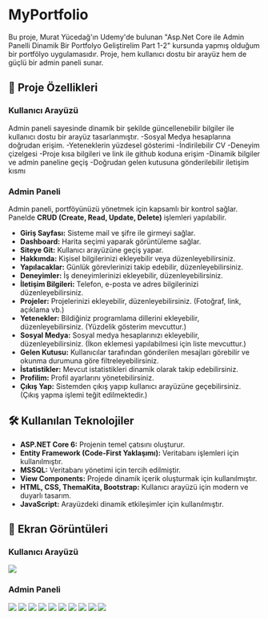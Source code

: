 # MyPortfolio

Bu proje, Murat Yücedağ'ın Udemy'de bulunan "Asp.Net Core ile Admin Panelli Dinamik Bir Portfolyo Geliştirelim Part 1-2" kursunda yapmış olduğum bir portfölyo uygulamasıdır. Proje, hem kullanıcı dostu bir arayüz hem de güçlü bir admin paneli sunar.


## 🚀 Proje Özellikleri  

### **Kullanıcı Arayüzü**  
Admin paneli sayesinde dinamik bir şekilde güncellenebilir bilgiler ile kullanıcı dostu bir arayüz tasarlanmıştır.
-Sosyal Medya hesaplarına doğrudan erişim.
-Yeteneklerin yüzdesel gösterimi
-İndirilebilir CV
-Deneyim çizelgesi
-Proje kısa bilgileri ve link ile github koduna erişim
-Dinamik bilgiler ve admin paneline geçiş
-Doğrudan gelen kutusuna gönderilebilir iletişim kısmı


### **Admin Paneli**  
Admin paneli, portföyünüzü yönetmek için kapsamlı bir kontrol sağlar. Panelde **CRUD (Create, Read, Update, Delete)** işlemleri yapılabilir.
- **Giriş Sayfası:** Sisteme mail ve şifre ile girmeyi sağlar.
- **Dashboard:** Harita seçimi yaparak görüntüleme sağlar.
- **Siteye Git:** Kullanıcı arayüzüne geçiş yapar.
- **Hakkımda:** Kişisel bilgilerinizi ekleyebilir veya düzenleyebilirsiniz.  
- **Yapılacaklar:** Günlük görevlerinizi takip edebilir, düzenleyebilirsiniz.
- **Deneyimler:** İş deneyimlerinizi ekleyebilir, düzenleyebilirsiniz.  
- **İletişim Bilgileri:** Telefon, e-posta ve adres bilgilerinizi düzenleyebilirsiniz.  
- **Projeler:** Projelerinizi ekleyebilir, düzenleyebilirsiniz. (Fotoğraf, link, açıklama vb.)  
- **Yetenekler:** Bildiğiniz programlama dillerini ekleyebilir, düzenleyebilirsiniz. (Yüzdelik gösterim mevcuttur.)  
- **Sosyal Medya:** Sosyal medya hesaplarınızı ekleyebilir, düzenleyebilirsiniz. (İkon eklemesi yapılabilmesi için liste mevcuttur.)  
- **Gelen Kutusu:** Kullanıcılar tarafından gönderilen mesajları görebilir ve okunma durumuna göre filtreleyebilirsiniz.  
- **İstatistikler:** Mevcut istatistikleri dinamik olarak takip edebilirsiniz.  
- **Profilim:** Profil ayarlarını yönetebilirsiniz.
- **Çıkış Yap:** Sistemden çıkış yapıp kullanıcı arayüzüne geçebilirsiniz. (Çıkış yapma işlemi teğit edilmektedir.)


## 🛠️ Kullanılan Teknolojiler  

- **ASP.NET Core 6:** Projenin temel çatısını oluşturur.  
- **Entity Framework (Code-First Yaklaşımı):** Veritabanı işlemleri için kullanılmıştır.  
- **MSSQL:** Veritabanı yönetimi için tercih edilmiştir.  
- **View Components:** Projede dinamik içerik oluşturmak için kullanılmıştır.  
- **HTML, CSS, ThemaKita, Bootstrap:** Kullanıcı arayüzü için modern ve duyarlı tasarım.  
- **JavaScript:** Arayüzdeki dinamik etkileşimler için kullanılmıştır.  


## 📸 Ekran Görüntüleri  

### Kullanıcı Arayüzü  
![](EkranGoruntuleri/Portfolyo.png)

### Admin Paneli  
![](EkranGoruntuleri/giris.png)
![](EkranGoruntuleri/dashboard.png)
![](EkranGoruntuleri/kolaj1.png)
![](EkranGoruntuleri/kolaj2.png)
![](EkranGoruntuleri/kolaj3.png)
![](EkranGoruntuleri/kolaj4.png)
![](EkranGoruntuleri/ikon_liste.png)
![](EkranGoruntuleri/istatistik1.png)
![](EkranGoruntuleri/istatistik2.png)
![](EkranGoruntuleri/cıkıs.png)







